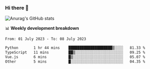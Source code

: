 ### Hi there 👋
![Anurag's GitHub stats](https://github-readme-stats.vercel.app/api?username=jami1024&show_icons=true&theme=radical)

📊 **Weekly development breakdown**
<!--START_SECTION:waka-->

```txt
From: 01 July 2023 - To: 08 July 2023

Python       1 hr 44 mins    ████████████████████▒░░░░   81.33 %
TypeScript   11 mins         ██▒░░░░░░░░░░░░░░░░░░░░░░   09.25 %
Vue.js       6 mins          █▒░░░░░░░░░░░░░░░░░░░░░░░   05.07 %
Other        5 mins          █░░░░░░░░░░░░░░░░░░░░░░░░   04.35 %
```

<!--END_SECTION:waka-->
<!--
**jami1024/jami1024** is a ✨ _special_ ✨ repository because its `README.md` (this file) appears on your GitHub profile.

Here are some ideas to get you started:

- 🔭 I’m currently working on ...
- 🌱 I’m currently learning ...
- 👯 I’m looking to collaborate on ...
- 🤔 I’m looking for help with ...
- 💬 Ask me about ...
- 📫 How to reach me: ...
- 😄 Pronouns: ...
- ⚡ Fun fact: ...
-->
